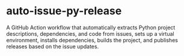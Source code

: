 # auto-issue-py-release
A GitHub Action workflow that automatically extracts Python project descriptions, dependencies, and code from issues, sets up a virtual environment, installs dependencies, builds the project, and publishes releases based on the issue updates.
